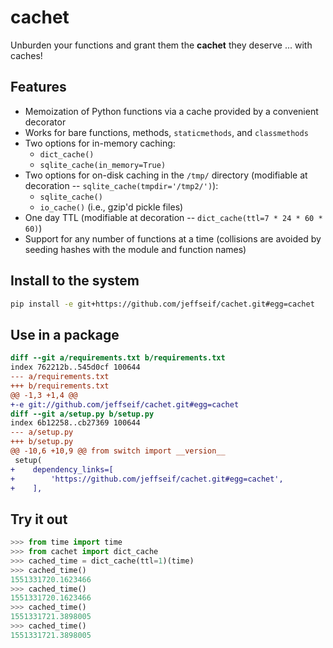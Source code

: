 # cachet

Unburden your functions and grant them the **cachet** they deserve ... with caches!

## Features

- Memoization of Python functions via a cache provided by a convenient decorator
- Works for bare functions, methods, `staticmethods`, and `classmethods`
- Two options for in-memory caching:
  - `dict_cache()`
  - `sqlite_cache(in_memory=True)`
- Two options for on-disk caching in the `/tmp/` directory (modifiable at decoration -- `sqlite_cache(tmpdir='/tmp2/')`):
  - `sqlite_cache()`
  - `io_cache()` (i.e., gzip'd pickle files)
- One day TTL (modifiable at decoration -- `dict_cache(ttl=7 * 24 * 60 * 60)`)
- Support for any number of functions at a time (collisions are avoided by seeding hashes with the module and function names)

## Install to the system

```bash
pip install -e git+https://github.com/jeffseif/cachet.git#egg=cachet
```

## Use in a package

```diff
diff --git a/requirements.txt b/requirements.txt
index 762212b..545d0cf 100644
--- a/requirements.txt
+++ b/requirements.txt
@@ -1,3 +1,4 @@
+-e git://github.com/jeffseif/cachet.git#egg=cachet
diff --git a/setup.py b/setup.py
index 6b12258..cb27369 100644
--- a/setup.py
+++ b/setup.py
@@ -10,6 +10,9 @@ from switch import __version__
 setup(
+    dependency_links=[
+        'https://github.com/jeffseif/cachet.git#egg=cachet',
+    ],
```

## Try it out

```python
>>> from time import time
>>> from cachet import dict_cache
>>> cached_time = dict_cache(ttl=1)(time)
>>> cached_time()
1551331720.1623466
>>> cached_time()
1551331720.1623466
>>> cached_time()
1551331721.3898005
>>> cached_time()
1551331721.3898005
```
